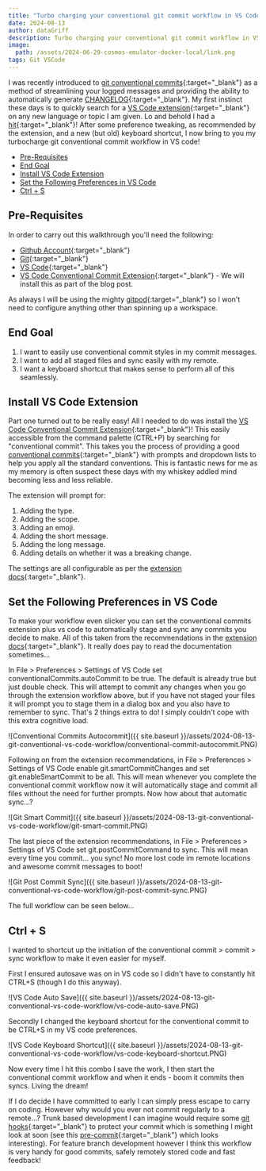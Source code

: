 ```yaml
---
title: "Turbo charging your conventional git commit workflow in VS Code"
date: 2024-08-13
author: dataGriff
description: Turbo charging your conventional git commit workflow in VS Code
image:
  path: /assets/2024-06-29-cosmos-emulator-docker-local/link.png
tags: Git VSCode
---
```


I was recently introduced to [git conventional commits](https://www.conventionalcommits.org/en/v1.0.0/){:target="_blank"} as a method of streamlining your logged messages and providing the ability to automatically generate [CHANGELOG](https://github.com/marketplace/actions/generate-changelog-based-on-conventional-commits){:target="_blank"}. My first instinct these days is to quickly search for a [VS Code extension](https://marketplace.visualstudio.com/vscode){:target="_blank"} on any new language or topic I am given. Lo and behold I had a [hit](https://marketplace.visualstudio.com/items?itemName=vivaxy.vscode-conventional-commits){:target="_blank"}! After some preference tweaking, as recommended by the extension, and a new (but old) keyboard shortcut, I now bring to you my turbocharge git conventional commit workflow in VS code!

- [Pre-Requisites](#pre-requisites)
- [End Goal](#end-goal)
- [Install VS Code Extension](#install-vs-code-extension)
- [Set the Following Preferences in VS Code](#set-the-following-preferences-in-vs-code)
- [Ctrl + S](#ctrl--s)

## Pre-Requisites

In order to carry out this walkthrough you'll need the following:

- [Github Account](https://github.com/){:target="_blank"}
- [Git](https://git-scm.com/downloads){:target="_blank"}
- [VS Code](https://code.visualstudio.com/download){:target="_blank"}
- [VS Code Conventional Commit Extension](https://code.visualstudio.com/download){:target="_blank"} - We will install this as part of the blog post. 

As always I will be using the mighty [gitpod](https://gitpod.io){:target="_blank"} so I won't need to configure anything other than spinning up a workspace.

## End Goal

1. I want to easily use conventional commit styles in my commit messages.
1. I want to add all staged files and sync easily with my remote.
1. I want a keyboard shortcut that makes sense to perform all of this seamlessly.

## Install VS Code Extension

Part one turned out to be really easy! All I needed to do was install the [VS Code Conventional Commit Extension](https://code.visualstudio.com/download){:target="_blank"}! This easily accessible from the command palette (CTRL+P) by searching for "conventional commit". This takes you the process  of providing a good [conventional commits](https://www.conventionalcommits.org/en/v1.0.0/){:target="_blank"} with prompts and dropdown lists to help you apply all the standard conventions. This is fantastic news for me as my memory is often suspect these days with my whiskey addled mind becoming less and less reliable.

The extension will prompt for:

1. Adding the type.
2. Adding the scope.
3. Adding an emoji.
4. Adding the short message.
5. Adding the long message.
6. Adding details on whether it was a breaking change.

The settings are all configurable as per the [extension docs](https://code.visualstudio.com/download){:target="_blank"}.

## Set the Following Preferences in VS Code

To make your workflow even slicker you can set the conventional commits extension plus vs code to automatically stage and sync any commits you decide to make. All of this taken from the recommendations in the [extension docs](https://code.visualstudio.com/download){:target="_blank"}. It really does pay to read the documentation sometimes...

In File > Preferences > Settings of VS Code set conventionalCommits.autoCommit to be true. The default is already true but just double check. This will attempt to commit any changes when you go through the extension workflow above, but if you have not staged your files it will prompt you to stage them in a dialog box and you also have to remember to sync. That's 2 things extra to do! I simply couldn't cope with this extra cognitive load.

![Conventional Commits Autocommit]({{ site.baseurl }}/assets/2024-08-13-git-conventional-vs-code-workflow/conventional-commit-autocommit.PNG)

Following on from the extension recommendations, in File > Preferences > Settings of VS Code enable git.smartCommitChanges and set git.enableSmartCommit to be all. This will mean whenever you complete the conventional commit workflow now it will automatically stage and commit all files without the need for further prompts. Now how about that automatic sync...?

![Git Smart Commit]({{ site.baseurl }}/assets/2024-08-13-git-conventional-vs-code-workflow/git-smart-commit.PNG)

The last piece of the extension recommendations, in File > Preferences > Settings of VS Code set git.postCommitCommand to sync. This will mean every time you commit... you sync! No more lost code im remote locations and awesome commit messages to boot!

![Git Post Commit Sync]({{ site.baseurl }}/assets/2024-08-13-git-conventional-vs-code-workflow/git-post-commit-sync.PNG)

The full workflow can be seen below...

## Ctrl + S

I wanted to shortcut up the initiation of the conventional commit > commit > sync workflow to make it even easier for myself.

First I ensured autosave was on in VS code so I didn't have to constantly hit CTRL+S (though I do this anyway).

![VS Code Auto Save]({{ site.baseurl }}/assets/2024-08-13-git-conventional-vs-code-workflow/vs-code-auto-save.PNG)

Secondly I changed the keyboard shortcut for the conventional commit to be CTRL+S in my VS code preferences.

![VS Code Keyboard Shortcut]({{ site.baseurl }}/assets/2024-08-13-git-conventional-vs-code-workflow/vs-code-keyboard-shortcut.PNG)

Now every time I hit this combo I save the work, I then start the conventional commit workflow and when it ends - boom it commits then syncs. Living the dream!

If I do decide I have committed to early I can simply press escape to carry on coding. However why would you ever not commit regularly to a remote...? Trunk based development I can imagine would require some [git hooks](https://git-scm.com/book/en/v2/Customizing-Git-Git-Hooks){:target="_blank"} to protect your commit which is something I might look at soon (see this [pre-commit](https://pre-commit.com/){:target="_blank"} which looks interesting). For feature branch development however I think this workflow is very handy for good commits, safely remotely stored code and fast feedback!
